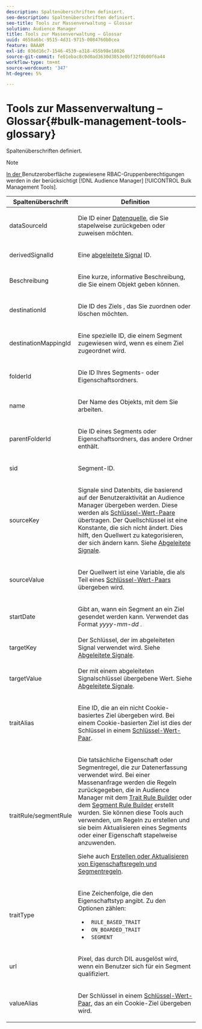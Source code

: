 ```yaml
---
description: Spaltenüberschriften definiert.
seo-description: Spaltenüberschriften definiert.
seo-title: Tools zur Massenverwaltung – Glossar
solution: Audience Manager
title: Tools zur Massenverwaltung – Glossar
uuid: 4658a6bc-9515-4d31-9715-0084760b0cea
feature: BAAAM
exl-id: 036d16c7-1546-4539-a318-455b98e10026
source-git-commit: fe01ebac8c0d0ad3630d3853e0bf32f0b00f6a44
workflow-type: tm+mt
source-wordcount: '347'
ht-degree: 5%

---
```


# Tools zur Massenverwaltung – Glossar{#bulk-management-tools-glossary}

Spaltenüberschriften definiert.

<!-- 

<p>r_bulk_glossary.xml </p>

 -->

>[!NOTE]
>
>[In der ](../../features/administration/administration-overview.md) Benutzeroberfläche zugewiesene RBAC-Gruppenberechtigungen werden in der berücksichtigt  [!DNL Audience Manager]   [!UICONTROL Bulk Management Tools].

<table id="table_2C2BC2FB3EFC443C9A5AE18EFC6FABFD"> 
 <thead> 
  <tr> 
   <th colname="col1" class="entry"> Spaltenüberschrift </th> 
   <th colname="col2" class="entry"> Definition </th> 
  </tr> 
 </thead>
 <tbody> 
  <tr> 
   <td colname="col1"> <p> <span class="term"> dataSourceId</span> </p> </td> 
   <td colname="col2"> <p>Die ID einer <a href="../../features/datasources-list-and-settings.md#data-sources-list-and-settings"> Datenquelle</a>, die Sie stapelweise zurückgeben oder zuweisen möchten. </p> </td> 
  </tr> 
  <tr> 
   <td colname="col1"> <p> <span class="term"> derivedSignalId</span> </p> </td> 
   <td colname="col2"> <p>Eine <a href="../../features/derived-signals.md"> abgeleitete Signal</a> ID. </p> </td> 
  </tr> 
  <tr> 
   <td colname="col1"> <p> <span class="term"> Beschreibung</span> </p> </td> 
   <td colname="col2"> <p>Eine kurze, informative Beschreibung, die Sie einem Objekt geben können. </p> </td> 
  </tr> 
  <tr> 
   <td colname="col1"> <p> <span class="term"> destinationId</span> </p> </td> 
   <td colname="col2"> <p>Die ID des Ziels <a href="../../features/destinations/destinations.md"></a>, das Sie zuordnen oder löschen möchten. </p> </td> 
  </tr> 
  <tr> 
   <td colname="col1"> <p> <span class="term"> destinationMappingId</span> </p> </td> 
   <td colname="col2"> <p>Eine spezielle ID, die einem Segment zugewiesen wird, wenn es einem Ziel zugeordnet wird. </p> </td> 
  </tr> 
  <tr> 
   <td colname="col1"> <p> <span class="term"> folderId</span> </p> </td> 
   <td colname="col2"> <p>Die ID Ihres Segments- oder Eigenschaftsordners. </p> </td> 
  </tr> 
  <tr> 
   <td colname="col1"> <p> <span class="term"> name</span> </p> </td> 
   <td colname="col2"> <p>Der Name des Objekts, mit dem Sie arbeiten. </p> </td> 
  </tr> 
  <tr> 
   <td colname="col1"> <p> <span class="term"> parentFolderId</span> </p> </td> 
   <td colname="col2"> <p>Die ID eines Segments oder Eigenschaftsordners, das andere Ordner enthält. </p> </td> 
  </tr> 
  <tr> 
   <td colname="col1"> <p> <span class="term"> sid</span> </p> </td> 
   <td colname="col2"> <p>Segment-ID. </p> </td> 
  </tr> 
  <tr> 
   <td colname="col1"> <p> <span class="term"> sourceKey</span> </p> </td> 
   <td colname="col2"> <p>Signale sind Datenbits, die basierend auf der Benutzeraktivität an <span class="keyword"> Audience Manager</span> übergeben werden. Diese werden als <a href="../../reference/key-value-pairs-explained.md"> Schlüssel-Wert-Paare</a> übertragen. Der Quellschlüssel ist eine Konstante, die sich nicht ändert. Dies hilft, den Quellwert zu kategorisieren, der sich ändern kann. Siehe <a href="../../features/derived-signals.md"> Abgeleitete Signale</a>. </p> </td> 
  </tr> 
  <tr> 
   <td colname="col1"> <p> <span class="term"> sourceValue</span> </p> </td> 
   <td colname="col2"> <p>Der Quellwert ist eine Variable, die als Teil eines <a href="../../reference/key-value-pairs-explained.md"> Schlüssel-Wert-Paars</a> übergeben wird. </p> </td> 
  </tr> 
  <tr> 
   <td colname="col1"> <p> <span class="term"> startDate</span> </p> </td> 
   <td colname="col2"> <p>Gibt an, wann ein Segment an ein Ziel gesendet werden kann. Verwendet das Format <i>yyyy-mm-dd</i> . </p> </td> 
  </tr> 
  <tr> 
   <td colname="col1"> <p> <span class="term"> targetKey</span> </p> </td> 
   <td colname="col2">Der Schlüssel, der im abgeleiteten Signal verwendet wird. Siehe <a href="../../features/derived-signals.md"> Abgeleitete Signale</a>. </td> 
  </tr> 
  <tr> 
   <td colname="col1"> <p> <span class="term"> targetValue</span> </p> </td> 
   <td colname="col2"> <p>Der mit einem abgeleiteten Signalschlüssel übergebene Wert. Siehe <a href="../../features/derived-signals.md"> Abgeleitete Signale</a>. </p> </td> 
  </tr> 
  <tr> 
   <td colname="col1"> <p> <span class="term"> traitAlias</span> </p> </td> 
   <td colname="col2"> <p>Eine ID, die an ein nicht Cookie-basiertes Ziel übergeben wird. Bei einem Cookie-basierten Ziel ist dies der Schlüssel in einem <a href="../../reference/key-value-pairs-explained.md"> Schlüssel-Wert-Paar</a>. </p> </td> 
  </tr> 
  <tr> 
   <td colname="col1"> <p> <span class="term"> traitRule/segmentRule</span> </p> </td> 
   <td colname="col2"> <p>Die tatsächliche Eigenschaft oder Segmentregel, die zur Datenerfassung verwendet wird. Bei einer Massenanfrage werden die Regeln zurückgegeben, die in <span class="keyword"> Audience Manager</span> mit dem <a href="../../features/traits/about-trait-builder.md"> Trait Rule Builder</a> oder dem <a href="../../features/segments/segment-builder.md"> Segment Rule Builder</a> erstellt wurden. Sie können diese Tools auch verwenden, um Regeln zu erstellen und sie beim Aktualisieren eines Segments oder einer Eigenschaft stapelweise anzuwenden. </p> <p>Siehe auch <a href="../../reference/bulk-management-tools/bulk-rules.md"> Erstellen oder Aktualisieren von Eigenschaftsregeln und Segmentregeln</a>. </p> </td> 
  </tr> 
  <tr> 
   <td colname="col1"> <p> <span class="term"> traitType</span> </p> </td> 
   <td colname="col2"> <p>Eine Zeichenfolge, die den Eigenschaftstyp angibt. Zu den Optionen zählen: </p> 
    <ul id="ul_AB5B4F87B14241DCBBE44B0B7BD4EF72"> 
     <li id="li_21F9412CDDC64FAA888C6542E284C436"> <code> RULE_BASED_TRAIT</code> </li> 
     <li id="li_5A5EA9A1EC5C45C991875EBBE7979A5A"> <code> ON_BOARDED_TRAIT </code> </li> 
     <li id="li_F38B58ADE3324E97A71E3F94F11945BE"> <code> SEGMENT</code> </li> 
    </ul> </td> 
  </tr> 
  <tr> 
   <td colname="col1"> <p> <span class="term"> url</span> </p> </td> 
   <td colname="col2"> <p>Pixel, das durch DIL ausgelöst wird, wenn ein Benutzer sich für ein Segment qualifiziert. </p> </td> 
  </tr> 
  <tr> 
   <td colname="col1"> <p> <span class="term"> valueAlias</span> </p> </td> 
   <td colname="col2"> <p>Der Schlüssel in einem <a href="../../reference/key-value-pairs-explained.md"> Schlüssel-Wert-Paar</a>, das an ein Cookie-Ziel übergeben wird. </p> </td> 
  </tr> 
 </tbody> 
</table>
